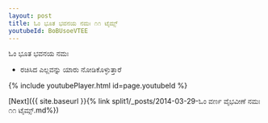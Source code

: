```yaml
---
layout: post
title: ಓಂ ಭೂತ ಭವನಯ ನಮಃ ೧೧ ಟೈಮ್ಸ್
youtubeId: BoBUsoeVTEE
---
```

 
 
 ಓಂ ಭೂತ ಭವನಯ ನಮಃ  
 
 -  ರಚಿಸಿದ ಎಲ್ಲವನ್ನು ಯಾರು ನೋಡಿಕೊಳ್ಳುತ್ತಾರೆ 
 
  
 
  
 
 
 
 
 
 


{% include youtubePlayer.html id=page.youtubeId %}
 
[Next]({{ site.baseurl }}{% link  split1/_posts/2014-03-29-ಓಂ ವರ್ಣ ವೈಭವೀಣೆ ನಮಃ ೧೧ ಟೈಮ್ಸ್.md%})
 
